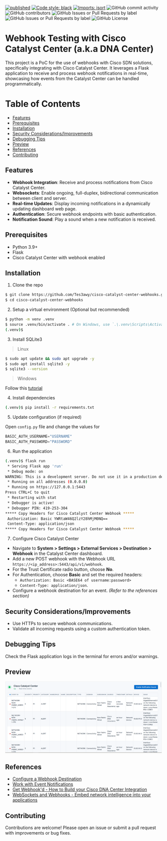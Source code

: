[![published](https://static.production.devnetcloud.com/codeexchange/assets/images/devnet-published.svg)](https://developer.cisco.com/codeexchange/github/repo/Tes3awy/cisco-catalyst-center-webhooks)
[![Code style: black](https://img.shields.io/badge/code%20style-black-000000.svg)](https://github.com/psf/black)
[![Imports: isort](https://img.shields.io/badge/%20imports-isort-%231674b1?style=flat&labelColor=ef8336)](https://pycqa.github.io/isort/)
![GitHub commit activity](https://img.shields.io/github/commit-activity/m/Tes3awy/cisco-catalyst-center-webhooks)
![GitHub contributors](https://img.shields.io/github/contributors/Tes3awy/cisco-catalyst-center-webhooks)
![GitHub Issues or Pull Requests by label](https://img.shields.io/github/issues/Tes3awy/cisco-catalyst-center-webhooks/gh)
![GitHub Issues or Pull Requests by label](https://img.shields.io/github/issues-pr/Tes3awy/cisco-catalyst-center-webhooks/gh)
![GitHub License](https://img.shields.io/github/license/Tes3awy/cisco-catalyst-center-webhooks)


# Webhook Testing with Cisco Catalyst Center (a.k.a DNA Center)

This project is a PoC for the use of webhooks with Cisco SDN solutions, specifically integrating with Cisco Catalyst Center. It leverages a Flask application to receive and process webhook notifications in real-time, showcasing how events from the Catalyst Center can be handled programmatically.

# Table of Contents

- [Features](#features)
- [Prerequisites](#prerequisites)
- [Installation](#installation)
- [Security Considerations/Improvements](#security-considerationsimprovements)
- [Debugging Tips](#debugging-tips)
- [Preview](#preview)
- [References](#references)
- [Contributing](#contributing)

## Features

- **Webhook Integration**: Receive and process notifications from Cisco Catalyst Center.
- **Websockets**: Enable ongoing, full-duplex, bidirectional communication between client and server.
- **Real-time Updates**: Display incoming notifications in a dynamically updating dashboard web page.
- **Authentication**: Secure webhook endpoints with basic authentication.
- **Notification Sound**: Play a sound when a new notification is received.

## Prerequisites

- Python 3.9+
- Flask
- Cisco Catalyst Center with webhook enabled

## Installation

1. Clone the repo

```bash
$ git clone https://github.com/Tes3awy/cisco-catalyst-center-webhooks.git
$ cd cisco-catalyst-center-webhooks
```

2. Setup a virtual environment (Optional but recommended)

```bash
$ python -m venv .venv
$ source .venv/bin/activate . # On Windows, use `.\.venv\Scripts\Activate.ps1` in powershell
(.venv)$ 
```

3. Install SQLite3

> Linux

```bash
$ sudo apt update && sudo apt upgrade -y
$ sudo apt install sqlite3 -y
$ sqlite3 --version
```

> Windows

Follow this [tutorial](https://www.theserverside.com/blog/Coffee-Talk-Java-News-Stories-and-Opinions/SQLite3-How-to-download-and-install-SQLite-on-Windows-version-latest-tutorial)

4. Install dependencies

```bash
(.venv)$ pip install -r requirements.txt
```

5. Update configuration (if required)

Open `config.py` file and change the values for

```python
BASIC_AUTH_USERNAME="USERNAME"
BASIC_AUTH_PASSWORD="PASSWORD"
```

6. Run the application

```bash
(.venv)$ flask run
 * Serving Flask app 'run'
 * Debug mode: on
WARNING: This is a development server. Do not use it in a production deployment. Use a production WSGI server instead.
 * Running on all addresses (0.0.0.0)
 * Running on https://127.0.0.1:5443
Press CTRL+C to quit   
 * Restarting with stat
 * Debugger is active!
 * Debugger PIN: 419-253-304
***** Copy Headers for Cisco Catalyst Center Webhook *****
 Authorization: Basic YWRtaW46Q2lzY28hMjM0NQ==
 Content-Type: application/json
***** Copy Headers for Cisco Catalyst Center Webhook *****
```

7. Configure Cisco Catalyst Center

- Navigate to **System > Settings > External Services > Destination > Webhook** in the Catalyst Center dashboard.
- Add a new POST webhook with the Webhook URL `https://<ip_address>:5443/api/v1/webhook`.
- For the Trust Certificate radio button, choose **No**.
- For Authentication, choose **Basic** and set the required headers: 
  - `Authorization: Basic <BASE64 of username:password>`
  - `Content-Type: application/json`.
- Configure a webhook destination for an event. _(Refer to the references section)_

## Security Considerations/Improvements

- Use HTTPs to secure webhook communications.
- Validate all incoming requests using a custom authentication token.

## Debugging Tips

Check the Flask application logs in the terminal for errors and/or warnings.

## Preview
![Dashboard](assets/dashboard.png)

## References

- [Configure a Webhook Destination](https://www.cisco.com/c/en/us/td/docs/cloud-systems-management/network-automation-and-management/dna-center-platform/2-3-7/user-guide/b-dnac-platform-ug-2-3-7/b-dnac-platform-ug-2-3-7-chapter-0101.html#Cisco_Task_in_List_GUI.dita_e24b1b78-ea6e-4aa5-932a-359e04d4122f)
- [Work with Event Notifications](https://www.cisco.com/c/en/us/td/docs/cloud-systems-management/network-automation-and-management/dna-center-platform/2-3-7/user-guide/b-dnac-platform-ug-2-3-7/b-dnac-platform-ug-2-3-7-chapter-0111.html#Cisco_Task_in_List_GUI.dita_ca236611-5a22-4c83-9a65-22d98a28b98e)
- [Get Webhook'd - How to Build your Cisco DNA Center Integration](https://dcl3wxcscqm28.cloudfront.net/8130338649073540/4521856223995780/TECH%2041%20GetWebhooked.pdf)
- [WebSockets and Webhooks - Embed network intelligence into your applications](https://www.ciscolive.com/c/dam/r/ciscolive/emea/docs/2024/pdf/DEVNET-1841.pdf)

## Contributing

Contributions are welcome! Please open an issue or submit a pull request with improvements or bug fixes.
